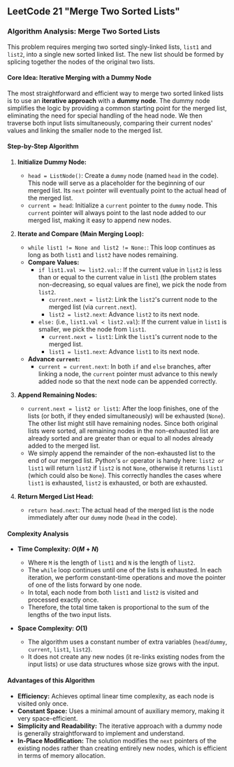 LeetCode 21 "Merge Two Sorted Lists"
---

### **Algorithm Analysis: Merge Two Sorted Lists**

This problem requires merging two sorted singly-linked lists, `list1` and `list2`, into a single new sorted linked list. The new list should be formed by splicing together the nodes of the original two lists.

#### **Core Idea: Iterative Merging with a Dummy Node**

The most straightforward and efficient way to merge two sorted linked lists is to use an **iterative approach** with a **dummy node**. The dummy node simplifies the logic by providing a common starting point for the merged list, eliminating the need for special handling of the head node. We then traverse both input lists simultaneously, comparing their current nodes' values and linking the smaller node to the merged list.

#### **Step-by-Step Algorithm**

1.  **Initialize Dummy Node:**
    * `head = ListNode()`: Create a `dummy` node (named `head` in the code). This node will serve as a placeholder for the beginning of our merged list. Its `next` pointer will eventually point to the actual head of the merged list.
    * `current = head`: Initialize a `current` pointer to the `dummy` node. This `current` pointer will always point to the last node added to our merged list, making it easy to append new nodes.

2.  **Iterate and Compare (Main Merging Loop):**
    * `while list1 != None and list2 != None:`: This loop continues as long as both `list1` and `list2` have nodes remaining.
    * **Compare Values:**
        * `if list1.val >= list2.val:`: If the current value in `list2` is less than or equal to the current value in `list1` (the problem states non-decreasing, so equal values are fine), we pick the node from `list2`.
            * `current.next = list2`: Link the `list2`'s current node to the merged list (via `current.next`).
            * `list2 = list2.next`: Advance `list2` to its next node.
        * `else:` (i.e., `list1.val < list2.val`): If the current value in `list1` is smaller, we pick the node from `list1`.
            * `current.next = list1`: Link the `list1`'s current node to the merged list.
            * `list1 = list1.next`: Advance `list1` to its next node.
    * **Advance `current`:**
        * `current = current.next`: In both `if` and `else` branches, after linking a node, the `current` pointer must advance to this newly added node so that the next node can be appended correctly.

3.  **Append Remaining Nodes:**
    * `current.next = list2 or list1`: After the loop finishes, one of the lists (or both, if they ended simultaneously) will be exhausted (`None`). The other list might still have remaining nodes. Since both original lists were sorted, all remaining nodes in the non-exhausted list are already sorted and are greater than or equal to all nodes already added to the merged list.
    * We simply append the remainder of the non-exhausted list to the end of our merged list. Python's `or` operator is handy here: `list2 or list1` will return `list2` if `list2` is not `None`, otherwise it returns `list1` (which could also be `None`). This correctly handles the cases where `list1` is exhausted, `list2` is exhausted, or both are exhausted.

4.  **Return Merged List Head:**
    * `return head.next`: The actual head of the merged list is the node immediately after our `dummy` node (`head` in the code).

#### **Complexity Analysis**

* **Time Complexity: $O(M + N)$**
    * Where `M` is the length of `list1` and `N` is the length of `list2`.
    * The `while` loop continues until one of the lists is exhausted. In each iteration, we perform constant-time operations and move the pointer of one of the lists forward by one node.
    * In total, each node from both `list1` and `list2` is visited and processed exactly once.
    * Therefore, the total time taken is proportional to the sum of the lengths of the two input lists.

* **Space Complexity: $O(1)$**
    * The algorithm uses a constant number of extra variables (`head`/`dummy`, `current`, `list1`, `list2`).
    * It does not create any new nodes (it re-links existing nodes from the input lists) or use data structures whose size grows with the input.

#### **Advantages of this Algorithm**

* **Efficiency:** Achieves optimal linear time complexity, as each node is visited only once.
* **Constant Space:** Uses a minimal amount of auxiliary memory, making it very space-efficient.
* **Simplicity and Readability:** The iterative approach with a dummy node is generally straightforward to implement and understand.
* **In-Place Modification:** The solution modifies the `next` pointers of the existing nodes rather than creating entirely new nodes, which is efficient in terms of memory allocation.
